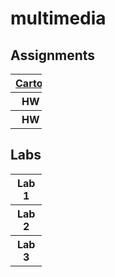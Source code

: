 # multimedia

## Assignments
<table style="width: 10%" id="assignments_table">
      <tr>
        <th><a href="https://github.com/sgafurov/multimedia/tree/main/cartoon">Cartoon</a></th>
      </tr>
      <tr>
        <th>HW 2</th>
      </tr>
      <tr>
        <th>HW 3</th>
      </tr>
    </table>

## Labs
<table style="width: 10%" id="labs_table">
      <tr>
        <th>Lab 1</th>
      </tr>
      <tr>
        <th>Lab 2</th>
      </tr>
      <tr>
        <th>Lab 3</th>
      </tr>
    </table>

